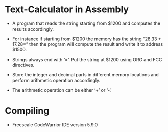 # Text-Calculator in Assembly

- A program that reads the string starting from $1200 and computes the results accordingly.

- For instance if starting from $1200 the memory has the string “28.33 + 17.28=” then the program will compute the result and write it to address $1500.

- Strings always end with ‘=’. Put the string at $1200 using ORG and FCC directives.

- Store the integer and decimal parts in different memory locations and perform arithmetic operation accordingly.

- The arithmetic operation can be either ‘+’ or ‘-‘. 


# Compiling

- Freescale CodeWarrior IDE version 5.9.0
